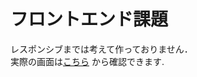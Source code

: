 # フロントエンド課題
レスポンシブまでは考えて作っておりません．  
実際の画面は[こちら](https://eloquent-dijkstra-e89a0b.netlify.com/) から確認できます.
